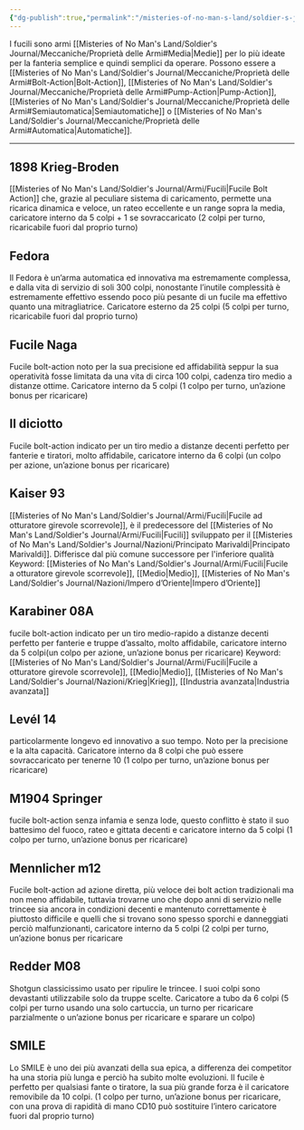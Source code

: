 ```yaml
---
{"dg-publish":true,"permalink":"/misteries-of-no-man-s-land/soldier-s-journal/armi/fucili/","tags":["gardenEntry"]}
---
```


I fucili sono armi [[Misteries of No Man's Land/Soldier's Journal/Meccaniche/Proprietà delle Armi#Media\|Medie]] per lo più ideate per la fanteria semplice e quindi semplici da operare. Possono essere a [[Misteries of No Man's Land/Soldier's Journal/Meccaniche/Proprietà delle Armi#Bolt-Action\|Bolt-Action]], [[Misteries of No Man's Land/Soldier's Journal/Meccaniche/Proprietà delle Armi#Pump-Action\|Pump-Action]], [[Misteries of No Man's Land/Soldier's Journal/Meccaniche/Proprietà delle Armi#Semiautomatica\|Semiautomatiche]] o [[Misteries of No Man's Land/Soldier's Journal/Meccaniche/Proprietà delle Armi#Automatica\|Automatiche]].

---
## 1898 Krieg-Broden
[[Misteries of No Man's Land/Soldier's Journal/Armi/Fucili\|Fucile Bolt Action]] che, grazie al peculiare sistema di caricamento, permette una ricarica dinamica e veloce, un rateo eccellente e un range sopra la media, caricatore interno da 5 colpi + 1 se sovraccaricato (2 colpi per turno, ricaricabile fuori dal proprio turno) 
## Fedora
Il Fedora è un’arma automatica ed innovativa ma estremamente complessa, e dalla vita di servizio di soli 300 colpi, nonostante l’inutile complessità è estremamente effettivo essendo poco più pesante di un fucile ma effettivo quanto una mitragliatrice. Caricatore esterno da 25 colpi (5 colpi per turno, ricaricabile fuori dal proprio turno)

## Fucile Naga
Fucile bolt-action noto per la sua precisione ed affidabilità seppur la sua operatività fosse limitata da una vita di circa 100 colpi, cadenza tiro medio a distanze ottime. Caricatore interno da 5 colpi (1 colpo per turno, un’azione bonus per ricaricare)

## Il diciotto
Fucile bolt-action indicato per un tiro medio a distanze decenti perfetto per fanterie e tiratori, molto affidabile, caricatore interno da 6 colpi (un colpo per azione, un’azione bonus per ricaricare)

## Kaiser 93
[[Misteries of No Man's Land/Soldier's Journal/Armi/Fucili\|Fucile ad otturatore girevole scorrevole]], è il predecessore del [[Misteries of No Man's Land/Soldier's Journal/Armi/Fucili\|Fucili]] sviluppato per il [[Misteries of No Man's Land/Soldier's Journal/Nazioni/Principato Marivaldi\|Principato Marivaldi]]. Differisce dal più comune
successore per l'inferiore qualità
Keyword:
	[[Misteries of No Man's Land/Soldier's Journal/Armi/Fucili\|Fucile a otturatore girevole scorrevole]], [[Medio\|Medio]], [[Misteries of No Man's Land/Soldier's Journal/Nazioni/Impero d’Oriente\|Impero d’Oriente]]

## Karabiner 08A
fucile bolt-action indicato per un tiro medio-rapido a distanze decenti perfetto per fanterie e truppe d’assalto, molto affidabile, caricatore interno da 5 colpi(un colpo per azione, un’azione bonus per ricaricare)
Keyword:
	[[Misteries of No Man's Land/Soldier's Journal/Armi/Fucili\|Fucile a otturatore girevole scorrevole]], [[Medio\|Medio]], [[Misteries of No Man's Land/Soldier's Journal/Nazioni/Krieg\|Krieg]], [[Industria avanzata\|Industria avanzata]]

## Levél 14
particolarmente longevo ed innovativo a suo tempo. Noto per la precisione e la alta capacità. Caricatore interno da 8 colpi che può essere sovraccaricato per tenerne 10 (1 colpo per turno, un’azione bonus per ricaricare)

## M1904 Springer
fucile bolt-action senza infamia e senza lode, questo conflitto è stato il suo battesimo del fuoco, rateo e gittata decenti e caricatore interno da 5 colpi (1 colpo per turno, un’azione bonus per ricaricare)

## Mennlicher m12
Fucile bolt-action ad azione diretta, più veloce dei bolt action tradizionali ma non meno affidabile, tuttavia trovarne uno che dopo anni di servizio nelle trincee sia ancora in condizioni decenti e mantenuto correttamente è piuttosto difficile e quelli che si trovano sono spesso sporchi e danneggiati perciò malfunzionanti, caricatore interno da 5 colpi (2 colpi per turno, un’azione bonus per ricaricare

## Redder M08
Shotgun classicissimo usato per ripulire le trincee. I suoi colpi sono devastanti utilizzabile solo da truppe scelte. Caricatore a tubo da 6 colpi (5 colpi per turno usando una solo cartuccia, un turno per ricaricare parzialmente o un’azione bonus per ricaricare e sparare un colpo)

## SMILE
Lo SMILE è uno dei più avanzati della sua epica, a differenza dei competitor ha una storia più lunga e perciò ha subito molte evoluzioni. Il fucile è perfetto per qualsiasi fante o tiratore, la sua più grande forza è il caricatore removibile da 10 colpi. (1 colpo per turno, un’azione bonus per ricaricare, con una prova di rapidità di mano CD10 può sostituire l’intero caricatore fuori dal proprio turno)
